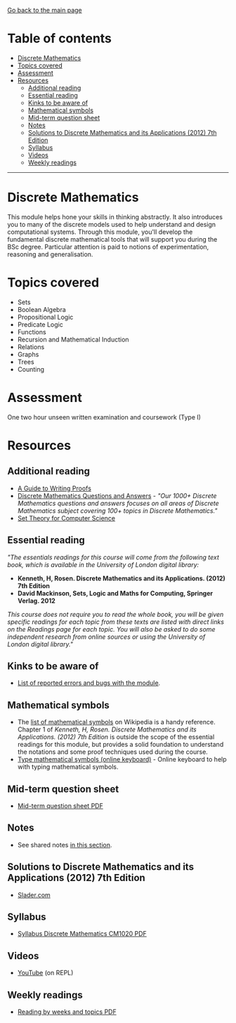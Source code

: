[Go back to the main page](https://github.com/world-class/REPL)

# Table of contents
<!-- vim-markdown-toc GFM -->

* [Discrete Mathematics](#discrete-mathematics)
* [Topics covered](#topics-covered)
* [Assessment](#assessment)
* [Resources](#resources)
    * [Additional reading](#additional-reading)
    * [Essential reading](#essential-reading)
    * [Kinks to be aware of](#kinks-to-be-aware-of)
    * [Mathematical symbols](#mathematical-symbols)
    * [Mid-term question sheet](#mid-term-question-sheet)
    * [Notes](#notes)
    * [Solutions to Discrete Mathematics and its Applications (2012) 7th Edition](#solutions-to-discrete-mathematics-and-its-applications-2012-7th-edition)
    * [Syllabus](#syllabus)
    * [Videos](#videos)
    * [Weekly readings](#weekly-readings)

<!-- vim-markdown-toc -->

---

# Discrete Mathematics

This module helps hone your skills in thinking abstractly. It also
introduces you to many of the discrete models used to help understand
and design computational systems. Through this module, you'll develop
the fundamental discrete mathematical tools that will support you during
the BSc degree. Particular attention is paid to notions of
experimentation, reasoning and generalisation.

# Topics covered

- Sets
- Boolean Algebra
- Propositional Logic
- Predicate Logic
- Functions
- Recursion and Mathematical Induction
- Relations
- Graphs
- Trees
- Counting

# Assessment

One two hour unseen written examination and coursework (Type I)

# Resources
## Additional reading
- [A Guide to Writing Proofs](./resources/A_Guide_to_Writing_Proofs.pdf)
- [Discrete Mathematics Questions and Answers](https://www.sanfoundry.com/1000-discrete-mathematics-questions-answers) - *"Our 1000+ Discrete Mathematics questions and answers focuses on all areas of Discrete Mathematics subject covering 100+ topics in Discrete Mathematics."*
- [Set Theory for Computer Science](./resources/set_theory_for_computer_science.pdf)

## Essential reading
_"The essentials readings for this course will come from the following text book, which is  available in the University of London digital library:_

- **Kenneth, H, Rosen. Discrete Mathematics and its Applications. (2012) 7th Edition**
- **David Mackinson, Sets, Logic and Maths for Computing, Springer Verlag. 2012**

_This course does not require you to read the whole book, you will be given specific  readings for each topic from these texts are listed with direct links on the Readings page  for each topic. You will also be asked to do some independent research from online sources or using the University of London digital library."_

## Kinks to be aware of
- [List of reported errors and bugs with the module](../../../kinks/level4/discrete_mathematics/).

## Mathematical symbols
- The [list of mathematical symbols](https://en.wikipedia.org/wiki/List_of_mathematical_symbols) on Wikipedia is a handy reference. Chapter 1 of _Kenneth, H, Rosen. Discrete Mathematics and its Applications. (2012) 7th Edition_ is outside the scope of the essential readings for this module, but provides a solid foundation to understand the notations and some proof techniques used during the course.
- [Type mathematical symbols (online keyboard)](https://math.typeit.org) - Online keyboard to help with typing mathematical symbols.

## Mid-term question sheet
- [Mid-term question sheet PDF](./resources/MidTermQuestionSheet.pdf)

## Notes
- See shared notes [in this section](../../../notes/discrete_mathematics).

## Solutions to Discrete Mathematics and its Applications (2012) 7th Edition
- [Slader.com](https://www.slader.com/textbook/9780073383095-discrete-mathematics-with-applications-7th-edition)

## Syllabus
- [Syllabus Discrete Mathematics CM1020 PDF](./resources/Syllabus_Discrete_Mathematics_CM1020.pdf)

## Videos
- [YouTube](https://github.com/world-class/REPL/tree/master/youtube#discrete-mathematics) (on REPL)

## Weekly readings
- [Reading by weeks and topics PDF](./resources/DM_Reading.pdf)
